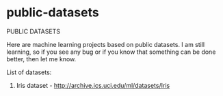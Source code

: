 # public-datasets
PUBLIC DATASETS

Here are machine learning projects based on public datasets. I am still learning, so if you see any bug or if you know that something can be done better, then let me know.

List of datasets:

1. Iris dataset - http://archive.ics.uci.edu/ml/datasets/Iris
